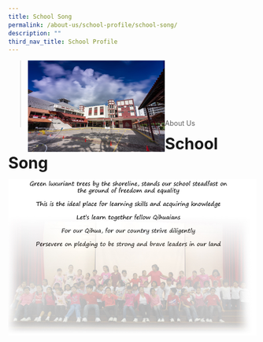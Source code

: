 ```yaml
---
title: School Song
permalink: /about-us/school-profile/school-song/
description: ""
third_nav_title: School Profile
---
```

><img src="/images/Picture-1-min.jpg"  
     style="width:60%"
			align="left"><br><br><br><br><br><br><br>
>About Us

**<font size=6>School Song</font>**

![](/images/About%20Us/School%20Song.jpg)
